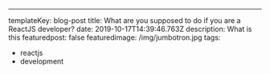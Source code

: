 ---
templateKey: blog-post
title: What are you supposed to do if you are a ReactJS developer?
date: 2019-10-17T14:39:46.763Z
description: What is this
featuredpost: false
featuredimage: /img/jumbotron.jpg
tags:
  - reactjs
  - development

